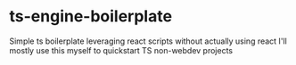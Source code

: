 # ts-engine-boilerplate
Simple ts boilerplate leveraging react scripts without actually using react
I'll mostly use this myself to quickstart TS non-webdev projects